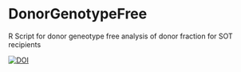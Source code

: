 # DonorGenotypeFree
R Script for donor geneotype free analysis of donor fraction for SOT recipients

[![DOI](https://zenodo.org/badge/267396914.svg)](https://zenodo.org/badge/latestdoi/267396914)
